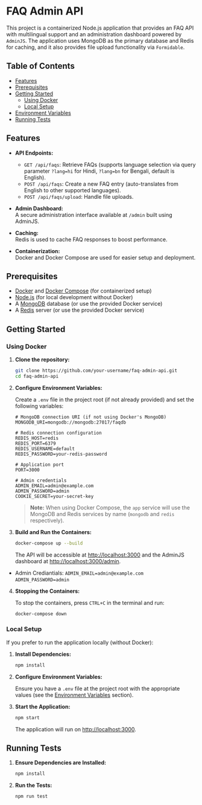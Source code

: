 # FAQ Admin API

This project is a containerized Node.js application that provides an FAQ API with multilingual support and an administration dashboard powered by `AdminJS`. The application uses MongoDB as the primary database and Redis for caching, and it also provides file upload functionality via `Formidable`.

## Table of Contents

- [Features](#features)
- [Prerequisites](#prerequisites)
- [Getting Started](#getting-started)
  - [Using Docker](#using-docker)
  - [Local Setup](#local-setup)
- [Environment Variables](#environment-variables)
- [Running Tests](#running-tests)

## Features

- **API Endpoints:**  
  - `GET /api/faqs`: Retrieve FAQs (supports language selection via query parameter `?lang=hi` for Hindi, `?lang=bn` for Bengali, default is English).
  - `POST /api/faqs`: Create a new FAQ entry (auto-translates from English to other supported languages).
  - `POST /api/faqs/upload`: Handle file uploads.

- **Admin Dashboard:**  
  A secure administration interface available at `/admin` built using AdminJS.

- **Caching:**  
  Redis is used to cache FAQ responses to boost performance.

- **Containerization:**  
  Docker and Docker Compose are used for easier setup and deployment.

## Prerequisites

- [Docker](https://docs.docker.com/get-docker/) and [Docker Compose](https://docs.docker.com/compose/install/) (for containerized setup)
- [Node.js](https://nodejs.org/) (for local development without Docker)
- A [MongoDB](https://www.mongodb.com/) database (or use the provided Docker service)
- A [Redis](https://redis.io/) server (or use the provided Docker service)

## Getting Started

### Using Docker

1. **Clone the repository:**

   ```bash
   git clone https://github.com/your-username/faq-admin-api.git
   cd faq-admin-api
   ```

2. **Configure Environment Variables:**

   Create a `.env` file in the project root (if not already provided) and set the following variables:

   ```env
   # MongoDB connection URI (if not using Docker's MongoDB)
   MONGODB_URI=mongodb://mongodb:27017/faqdb

   # Redis connection configuration
   REDIS_HOST=redis
   REDIS_PORT=6379
   REDIS_USERNAME=default
   REDIS_PASSWORD=your-redis-password

   # Application port
   PORT=3000

   # Admin credentials
   ADMIN_EMAIL=admin@example.com
   ADMIN_PASSWORD=admin
   COOKIE_SECRET=your-secret-key
   ```

   > **Note:** When using Docker Compose, the `app` service will use the MongoDB and Redis services by name (`mongodb` and `redis` respectively).

3. **Build and Run the Containers:**

   ```bash
   docker-compose up --build
   ```

   The API will be accessible at [http://localhost:3000](http://localhost:3000) and the AdminJS dashboard at [http://localhost:3000/admin](http://localhost:3000/admin).

  - Admin Crediantials:
   `ADMIN_EMAIL=admin@example.com`
   `ADMIN_PASSWORD=admin`

4. **Stopping the Containers:**

   To stop the containers, press `CTRL+C` in the terminal and run:

   ```bash
   docker-compose down
   ```

### Local Setup

If you prefer to run the application locally (without Docker):

1. **Install Dependencies:**

   ```bash
   npm install
   ```

2. **Configure Environment Variables:**

   Ensure you have a `.env` file at the project root with the appropriate values (see the [Environment Variables](#environment-variables) section).

3. **Start the Application:**

   ```bash
   npm start
   ```

   The application will run on [http://localhost:3000](http://localhost:3000).

## Running Tests

1. **Ensure Dependencies are Installed:**

   ```bash
   npm install
   ```

2. **Run the Tests:**

   ```bash
   npm run test
   ```

